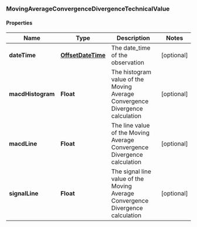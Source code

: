 
### MovingAverageConvergenceDivergenceTechnicalValue

#### Properties
Name | Type | Description | Notes
------------ | ------------- | ------------- | -------------
**dateTime** | [**OffsetDateTime**](OffsetDateTime.md) | The date_time of the observation |  [optional]
**macdHistogram** | **Float** | The histogram value of the Moving Average Convergence Divergence calculation |  [optional]
**macdLine** | **Float** | The line value of the Moving Average Convergence Divergence calculation |  [optional]
**signalLine** | **Float** | The signal line value of the Moving Average Convergence Divergence calculation |  [optional]



